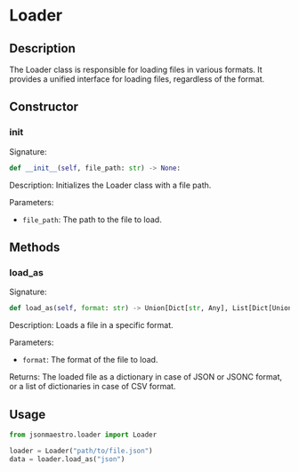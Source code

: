 # Loader

## Description

The Loader class is responsible for loading files in various formats. It provides a unified interface for loading files, regardless of the format.

## Constructor

### __init__

Signature:

```python
def __init__(self, file_path: str) -> None:
```

Description:
Initializes the Loader class with a file path.

Parameters:

- `file_path`: The path to the file to load.

## Methods

### load_as

Signature:

```python
def load_as(self, format: str) -> Union[Dict[str, Any], List[Dict[Union[str, Any], Union[str, Any]]]]:
```

Description:
Loads a file in a specific format.

Parameters:

- `format`: The format of the file to load.

Returns:
The loaded file as a dictionary in case of JSON or JSONC format, or a list of dictionaries in case of CSV format.

## Usage

```python
from jsonmaestro.loader import Loader

loader = Loader("path/to/file.json")
data = loader.load_as("json")
```